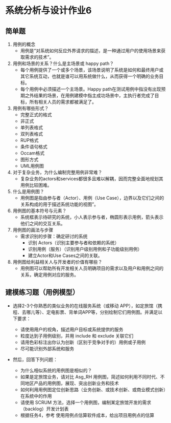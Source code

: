 # 系统分析与设计作业6

## 简单题

1. 用例的概念
    + 用例是“对系统如何反应外界请求的描述，是一种通过用户的使用场景来获取需求的技术”。
2. 用例和场景的关系？什么是主场景或 happy path？
    + 每个用例提供了一个或多个场景，该场景说明了系统是如何和最终用户或其它系统互动，也就是谁可以用系统做什么，从而获得一个明确的业务目标。
    + 每个用例中必须描述一个主场景。Happy path在测试用例中指没有出现预期之外结果的场景，在用例建模中指主成功场景中，主执行者完成了目标，所有相关人员的需求都被满足了。
3. 用例有哪些形式？
    + 完整正式的格式
    + 非正式
    + 单列表格式
    + 双列表格式
    + RUP格式
    + 条件语句格式
    + Occam格式
    + 图形方式
    + UML用例图
4. 对于复杂业务，为什么编制完整用例非常难？
    + 复杂业务的actors和services都很多且难以解耦，因而完整全面地规划其用例比较困难。
5. 什么是用例图？
    + 用例图是指由参与者（Actor）、用例（Use Case），边界以及它们之间的关系构成的用于描述系统功能的视图”。
6. 用例图的基本符号与元素？
    + 系统框表示待研究的系统，小人表示参与者，椭圆形表示用例，箭头表示他们之间的交互关系。
7. 用例图的画法与步骤
    + 需求识别的步骤：确定研讨的系统 
        - 识别 Actors（识别主要参与者和依赖的系统） 
        - 识别用例（服务）（识别用户级别用例和子功能级别用例） 
        - 建立Actor和Use Cases之间的关联。
8. 用例图给利益相关人与开发者的价值有哪些？
    + 用例图可以帮助所有开发相关人员明确项目的需求以及用户和用例之间的关系，确定用例对应的服务。

## 建模练习题（用例模型）

- 选择2-3个你熟悉的类似业务的在线服务系统（或移动 APP），如定旅馆（携程、去哪儿等）、定电影票、背单词APP等，分别绘制它们用例图。并满足以下要求：
    + 请使用用户的视角，描述用户目标或系统提供的服务
    + 粒度达到子用例级别，并用 include 和 exclude 关联它们
    + 请用色彩标注出你认为创新（区别于竞争对手的）用例或子用例
    + 尽可能识别外部系统和服务

- 然后，回答下列问题：
    + 为什么相似系统的用例图是相似的？
    + 如果是定旅馆业务，请对比 Asg_RH 用例图，简述如何利用不同时代、不同地区产品的用例图，展现、突出创新业务和技术
    + 如何利用用例图定位创新思路（业务创新、或技术创新、或商业模式创新）在系统中的作用
    + 请使用 SCRUM 方法，选择一个用例图，编制某定旅馆开发的需求（backlog）开发计划表
    + 根据任务4，参考 使用用例点估算软件成本，给出项目用例点的估算




